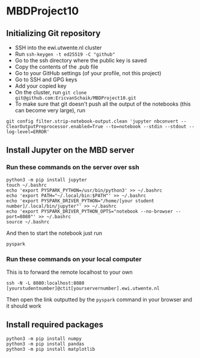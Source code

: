 # MBDProject10

## Initializing Git repository
* SSH into the ewi.utwente.nl cluster
* Run `ssh-keygen -t ed25519 -C "github"`
* Go to the ssh directory where the public key is saved
* Copy the contents of the .pub file
* Go to your GitHub settings (of your profile, not this project)
* Go to SSH and GPG keys
* Add your copied key
* On the cluster, run `git clone git@github.com:EricvanSchaik/MBDProject10.git`
* To make sure that git doesn't push all the output of the notebooks (this can become very large), run
```console
git config filter.strip-notebook-output.clean 'jupyter nbconvert --ClearOutputPreprocessor.enabled=True --to=notebook --stdin --stdout --log-level=ERROR'
```


## Install Jupyter on the MBD server

### Run these commands on the server over ssh
```console
python3 -m pip install jupyter
touch ~/.bashrc
echo 'export PYSPARK_PYTHON=/usr/bin/python3' >> ~/.bashrc
echo 'export PATH="~/.local/bin:$PATH"' >> ~/.bashrc
echo 'export PYSPARK_DRIVER_PYTHON="/home/[your student number]/.local/bin/jupyter"' >> ~/.bashrc
echo 'export PYSPARK_DRIVER_PYTHON_OPTS="notebook --no-browser --port=8080"' >> ~/.bashrc
source ~/.bashrc
```

And then to start the notebook just run

```console
pyspark
```

### Run these commands on your local computer
This is to forward the remote localhost to your own
```console
ssh -N -L 8080:localhost:8080 [yourstudentnumber]@ctit[yourservernumber].ewi.utwente.nl
```

Then open the link outputted by the `pyspark` command in your browser and it should work

## Install required packages
```console
python3 -m pip install numpy
python3 -m pip install pandas
python3 -m pip install matplotlib
```
